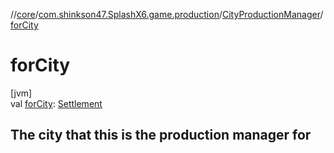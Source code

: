 //[core](../../../index.md)/[com.shinkson47.SplashX6.game.production](../index.md)/[CityProductionManager](index.md)/[forCity](for-city.md)

# forCity

[jvm]\
val [forCity](for-city.md): [Settlement](../../com.shinkson47.SplashX6.game.cities/-settlement/index.md)

##  The city that this is the production manager for
